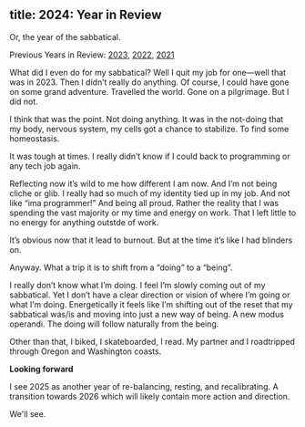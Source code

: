 title: 2024: Year in Review
---

Or, the year of the sabbatical. 

Previous Years in Review: [2023](https://staydecent.ca/blog/2023-year-in-review/), [2022](https://staydecent.ca/blog/2022-year-in-review/), [2021](https://staydecent.ca/blog/2021-year-in-review/)

What did I even do for my sabbatical? Well I quit my job for one—well that was in 2023. Then I didn’t really do anything. Of course, I could have gone on some grand adventure. Travelled the world. Gone on a pilgrimage. But I did not. 

I think that was the point. Not doing anything. It was in the not-doing that my body, nervous system, my cells got a chance to stabilize. To find some homeostasis. 

It was tough at times. I really didn’t know if I could back to programming or any tech job again. 

Reflecting now it’s wild to me how different I am now. And I’m not being cliche or glib. I really had so much of my identity tied up in my job. And not like “ima programmer!” And being all proud. Rather the reality that I was spending the vast majority or my time and energy on work. That I left little to no energy for anything outstde of work. 

It’s obvious now that it lead to burnout. But at the time it’s like I had blinders on. 

Anyway. What a trip it is to shift from a “doing” to a “being”. 

I really don’t know what I’m doing. I feel I’m slowly coming out of my sabbatical. Yet I don’t have a clear direction or vision of where I’m going or what I’m doing. Energetically it feels like I’m shifting out of the reset that my sabbatical was/is and moving into just a new way of being. A new modus operandi. The doing will follow naturally from the being. 

Other than that, I biked, I skateboarded, I read. My partner and I roadtripped through Oregon and Washington coasts. 

**Looking forward**

I see 2025 as another year of re-balancing, resting, and recalibrating. A transition towards 2026 which will likely contain more action and direction.

We'll see.

